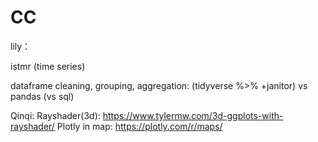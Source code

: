 # CC
lily：

istmr (time series)

dataframe cleaning, grouping, aggregation: (tidyverse %>% +janitor) vs pandas (vs sql)

Qinqi:
Rayshader(3d): https://www.tylermw.com/3d-ggplots-with-rayshader/
Plotly in map: https://plotly.com/r/maps/
